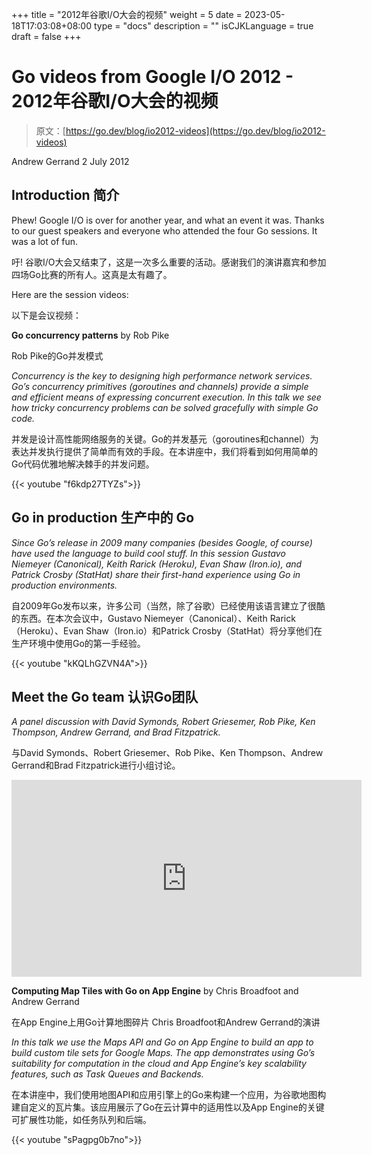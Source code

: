 +++
title = "2012年谷歌I/O大会的视频"
weight = 5
date = 2023-05-18T17:03:08+08:00
type = "docs"
description = ""
isCJKLanguage = true
draft = false
+++

# Go videos from Google I/O 2012 - 2012年谷歌I/O大会的视频

> 原文：[https://go.dev/blog/io2012-videos](https://go.dev/blog/io2012-videos)

Andrew Gerrand
2 July 2012

## Introduction 简介

Phew! Google I/O is over for another year, and what an event it was. Thanks to our guest speakers and everyone who attended the four Go sessions. It was a lot of fun.

吁! 谷歌I/O大会又结束了，这是一次多么重要的活动。感谢我们的演讲嘉宾和参加四场Go比赛的所有人。这真是太有趣了。

Here are the session videos:

以下是会议视频：

**Go concurrency patterns** by Rob Pike

Rob Pike的Go并发模式

*Concurrency is the key to designing high performance network services. Go’s concurrency primitives (goroutines and channels) provide a simple and efficient means of expressing concurrent execution. In this talk we see how tricky concurrency problems can be solved gracefully with simple Go code.*

并发是设计高性能网络服务的关键。Go的并发基元（goroutines和channel）为表达并发执行提供了简单而有效的手段。在本讲座中，我们将看到如何用简单的Go代码优雅地解决棘手的并发问题。

{{< youtube "f6kdp27TYZs">}}

## Go in production 生产中的 Go

*Since Go’s release in 2009 many companies (besides Google, of course) have used the language to build cool stuff. In this session Gustavo Niemeyer (Canonical), Keith Rarick (Heroku), Evan Shaw (Iron.io), and Patrick Crosby (StatHat) share their first-hand experience using Go in production environments.*

自2009年Go发布以来，许多公司（当然，除了谷歌）已经使用该语言建立了很酷的东西。在本次会议中，Gustavo Niemeyer（Canonical）、Keith Rarick（Heroku）、Evan Shaw（Iron.io）和Patrick Crosby（StatHat）将分享他们在生产环境中使用Go的第一手经验。

{{< youtube "kKQLhGZVN4A">}}

## Meet the Go team 认识Go团队

*A panel discussion with David Symonds, Robert Griesemer, Rob Pike, Ken Thompson, Andrew Gerrand, and Brad Fitzpatrick.*

与David Symonds、Robert Griesemer、Rob Pike、Ken Thompson、Andrew Gerrand和Brad Fitzpatrick进行小组讨论。

<iframe src="https://www.youtube.com/embed/sln-gJaURzk" width="560" height="315" frameborder="0" allowfullscreen="" mozallowfullscreen="" webkitallowfullscreen="" style="box-sizing: border-box;"></iframe>

**Computing Map Tiles with Go on App Engine** by Chris Broadfoot and Andrew Gerrand

在App Engine上用Go计算地图碎片 Chris Broadfoot和Andrew Gerrand的演讲

*In this talk we use the Maps API and Go on App Engine to build an app to build custom tile sets for Google Maps. The app demonstrates using Go’s suitability for computation in the cloud and App Engine’s key scalability features, such as Task Queues and Backends.*

在本讲座中，我们使用地图API和应用引擎上的Go来构建一个应用，为谷歌地图构建自定义的瓦片集。该应用展示了Go在云计算中的适用性以及App Engine的关键可扩展性功能，如任务队列和后端。

{{< youtube "sPagpg0b7no">}}
